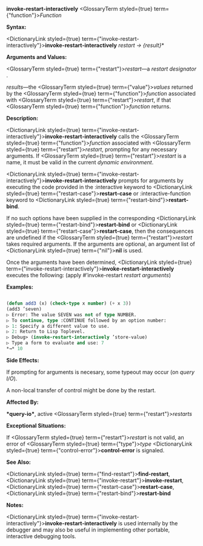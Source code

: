 **invoke-restart-interactively** <GlossaryTerm styled={true} term={"function"}><i>Function</i></GlossaryTerm> 



**Syntax:** 



<DictionaryLink styled={true} term={"invoke-restart-interactively"}><b>invoke-restart-interactively</b></DictionaryLink> *restart → \{result\}*\* 



**Arguments and Values:** 



<GlossaryTerm styled={true} term={"restart"}><i>restart</i></GlossaryTerm>—a *restart designator* . 



*results*—the <GlossaryTerm styled={true} term={"value"}><i>values</i></GlossaryTerm> returned by the <GlossaryTerm styled={true} term={"function"}><i>function</i></GlossaryTerm> associated with <GlossaryTerm styled={true} term={"restart"}><i>restart</i></GlossaryTerm>, if that <GlossaryTerm styled={true} term={"function"}><i>function</i></GlossaryTerm> returns. 



**Description:** 



<DictionaryLink styled={true} term={"invoke-restart-interactively"}><b>invoke-restart-interactively</b></DictionaryLink> calls the <GlossaryTerm styled={true} term={"function"}><i>function</i></GlossaryTerm> associated with <GlossaryTerm styled={true} term={"restart"}><i>restart</i></GlossaryTerm>, prompting for any necessary arguments. If <GlossaryTerm styled={true} term={"restart"}><i>restart</i></GlossaryTerm> is a name, it must be valid in the current *dynamic environment*. 



<DictionaryLink styled={true} term={"invoke-restart-interactively"}><b>invoke-restart-interactively</b></DictionaryLink> prompts for arguments by executing the code provided in the :interactive keyword to <DictionaryLink styled={true} term={"restart-case"}><b>restart-case</b></DictionaryLink> or :interactive-function keyword to <DictionaryLink styled={true} term={"restart-bind"}><b>restart-bind</b></DictionaryLink>. 



If no such options have been supplied in the corresponding <DictionaryLink styled={true} term={"restart-bind"}><b>restart-bind</b></DictionaryLink> or <DictionaryLink styled={true} term={"restart-case"}><b>restart-case</b></DictionaryLink>, then the consequences are undefined if the <GlossaryTerm styled={true} term={"restart"}><i>restart</i></GlossaryTerm> takes required arguments. If the arguments are optional, an argument list of <DictionaryLink styled={true} term={"nil"}><b>nil</b></DictionaryLink> is used. 



Once the arguments have been determined, <DictionaryLink styled={true} term={"invoke-restart-interactively"}><b>invoke-restart-interactively</b></DictionaryLink> executes the following: (apply #’invoke-restart *restart arguments*) 



**Examples:**
```lisp

(defun add3 (x) (check-type x number) (+ x 3)) 
(add3 ’seven) 
▷ Error: The value SEVEN was not of type NUMBER. 
▷ To continue, type :CONTINUE followed by an option number: 
▷ 1: Specify a different value to use. 
▷ 2: Return to Lisp Toplevel. 
▷ Debug> (invoke-restart-interactively ’store-value) 
▷ Type a form to evaluate and use: 7 
*→* 10 

```
**Side Effects:** 



If prompting for arguments is necesary, some typeout may occur (on *query I/O*). 



A non-local transfer of control might be done by the restart. 



**Affected By:** 



**\*query-io\***, active <GlossaryTerm styled={true} term={"restart"}><i>restarts</i></GlossaryTerm> 







 



 



**Exceptional Situations:** 



If <GlossaryTerm styled={true} term={"restart"}><i>restart</i></GlossaryTerm> is not valid, an error of <GlossaryTerm styled={true} term={"type"}><i>type</i></GlossaryTerm> <DictionaryLink styled={true} term={"control-error"}><b>control-error</b></DictionaryLink> is signaled. 



**See Also:** 



<DictionaryLink styled={true} term={"find-restart"}><b>find-restart</b></DictionaryLink>, <DictionaryLink styled={true} term={"invoke-restart"}><b>invoke-restart</b></DictionaryLink>, <DictionaryLink styled={true} term={"restart-case"}><b>restart-case</b></DictionaryLink>, <DictionaryLink styled={true} term={"restart-bind"}><b>restart-bind</b></DictionaryLink> 



**Notes:** 



<DictionaryLink styled={true} term={"invoke-restart-interactively"}><b>invoke-restart-interactively</b></DictionaryLink> is used internally by the debugger and may also be useful in implementing other portable, interactive debugging tools. 



